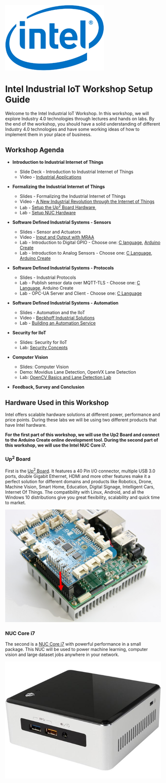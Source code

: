 ![](./images/logo.png)
# Intel Industrial IoT Workshop Setup Guide
Welcome to the Intel Industrial IoT Workshop. In this workshop, we will explore Industry 4.0 technologies through lectures and hands on labs. By the end of the workshop, you should have a solid understanding of different Industry 4.0 technologies and have some working ideas of how to implement them in your place of business.

## Workshop Agenda
* **Introduction to Industrial Internet of Things**
  - Slide Deck - Introduction to Industrial Internet of Things
  - Video - [Industrial Applications](https://www.intel.com/content/www/us/en/industrial-automation/overview.html)

* **Formalizing the Industrial Internet of Things**
  - Slides - Formalizing the Industrial Internet of Things
  - Video - [A New Industrial Revolution through the Internet of Things](https://www.intel.com/content/www/us/en/industrial-automation/industrial-vision-video.html)
  - Lab - [Setup the Up<sup>2</sup> Board Hardware](https://github.com/SSG-DRD-IOT/lab-up2-setup),
  - Lab - [Setup NUC Hardware](https://github.com/SSG-DRD-IOT/lab-nuci7-setup)

* **Software Defined Industrial Systems - Sensors**
  - Slides - Sensor and Actuators
  - Video - [Input and Output with MRAA](https://www.youtube.com/watch?v=hY4HudLuvEM)
  - Lab - Introduction to Digital GPIO - Choose one: [C language](https://github.com/SSG-DRD-IOT/lab-digital-sensors-c), [Arduino Create](https://github.com/SSG-DRD-IOT/lab-digital-sensors-arduino)
  - Lab - Introduction to Analog Sensors - Choose one: [C Language](https://github.com/SSG-DRD-IOT/lab-analog-sensors-c), [Arduino Create](https://github.com/SSG-DRD-IOT/lab-analog-sensors-arduino)

* **Software Defined Industrial Systems - Protocols**
  - Slides - Industrial Protocols
  - Lab - Publish sensor data over MQTT-TLS - Choose one: [C Language](https://github.com/SSG-DRD-IOT/lab-protocols-mqtt-c), Arduino Create
  - Lab - OPC-UA Server and Client -  Choose one: [C Language](https://github.com/SSG-DRD-IOT/lab-sensors-opc-ua)

* **Software Defined Industrial Systems - Automation**
  - Slides - Automation and the IIoT
  - Video - [Beckhoff Industrial Solutions](https://www.intel.com/content/www/us/en/industrial-automation/products-and-solutions/intel-beckhoff-industrial-solutions-video.html)
  - Lab - [Building an Automation Service](https://github.com/SSG-DRD-IOT/lab-iot-automation)

* **Security for IIoT**
  - Slides: Security for IIoT
  - Lab: [Security Concepts](https://github.com/SSG-DRD-IOT/lab-nuc-security)

* **Computer Vision**
  - Slides: Computer Vision
  - Demo: Movidius Lane Detection, OpenVX Lane Detection
  - Lab: [OpenCV Basics and Lane Detection Lab](https://github.com/SSG-DRD-IOT/lab-opencv-examples)

* **Feedback, Survey and Conclusion**



## Hardware Used in this Workshop
Intel offers scalable hardware solutions at different power, performance and price points. During these labs we will be using two different products that have Intel hardware.

**For the first part of this workshop, we will use the Up2 Board and connect to the Arduino Create online development tool. During the second part of this workshop, we will use the Intel NUC Core i7.**


### Up<sup>2</sup> Board
First is the [Up<sup>2</sup> Board](http://www.up-board.org/upsquared/). It features a 40 Pin I/O connector, multiple USB 3.0 ports, double Gigabit Ethernet, HDMI and more other features make it a perfect solution for different domains and products like Robotics, Drone, Machine Vision, Smart Home, Education, Digital Signage, Intelligent Cars, Internet Of Things. The compatibility with Linux, Android, and all the Windows 10 distributions give you great flexibility, scalability and quick time to market.

![](images/up2.png)


### NUC Core i7
 The second is a [NUC Core i7](https://www.intel.com/content/www/us/en/products/boards-kits/nuc/kits/nuc5i5ryh.html) with powerful performance in a small package. This NUC will be used to power machine learning, computer vision and large dataset jobs anywhere in your network.

![](./images/nuc.jpg)
